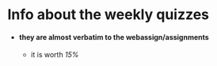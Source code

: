 # Info about the weekly quizzes
- #### they are almost verbatim to the webassign/assignments 
	- it is worth *15%* 
